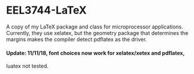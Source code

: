 # EEL3744-LaTeX
A copy of my LaTeX package and class for microprocessor applications.
Currently, they use xelatex, but the geometry package that determines
the margins makes the compiler detect pdflatex as the driver.

#### Update: 11/11/18, font choices now work for xelatex/xetex and pdflatex,
luatex not tested.
